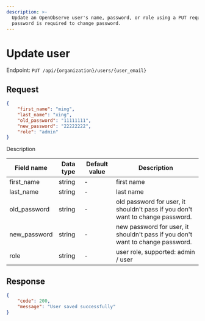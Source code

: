 ```yaml
---
description: >-
  Update an OpenObserve user's name, password, or role using a PUT request. Old
  password is required to change password.
---
```

# Update user

Endpoint: `PUT /api/{organization}/users/{user_email}`

## Request

```json
{
	"first_name": "ming",
	"last_name": "xing",
	"old_password": "11111111",
	"new_password": "22222222",
	"role": "admin"
}
```

Description

| Field name | Data type | Default value | Description |
|------------|-----------|---------------|-------------|
| first_name | string    | -             | first name |
| last_name  | string    | -             | last name |
| old_password   | string    | -         | old password for user, it shouldn't pass if you don't want to change password. |
| new_password   | string    | -         | new password for user, it shouldn't pass if you don't want to change password. |
| role       | string    | -             | user role, supported: admin / user |

## Response

```json
{
	"code": 200,
	"message": "User saved successfully"
}
```
